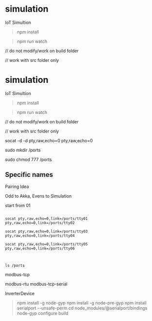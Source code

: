 # simulation

IoT Simultion

> npm install

> npm run watch

// do not modify/work on build folder

// work with src folder only

# simulation

IoT Simultion

> npm install

> npm run watch

// do not modify/work on build folder

// work with src folder only
    
socat -d -d pty,raw,echo=0 pty,raw,echo=0





sudo mkdir /ports

sudo chmod 777 /ports

## Specific names

Pairing Idea

Odd to Akka, 
Evens to Simulation

start from 01

 
```

socat pty,raw,echo=0,link=/ports/tty01 pty,raw,echo=0,link=/ports/tty02
    
socat pty,raw,echo=0,link=/ports/tty03 pty,raw,echo=0,link=/ports/tty04

socat pty,raw,echo=0,link=/ports/tty05 pty,raw,echo=0,link=/ports/tty06

 

ls /ports

```


modbus-tcp

modbus-rtu
modbus-tcp-serial

InverterDevice
<!-- For compiling serialport on Raspberry PI -->

 

>npm install -g node-gyp
>npm install -g node-pre-gyp
>npm install serialport --unsafe-perm
>cd node_modules/@serialport/bindings
>node-gyp configure build

 
